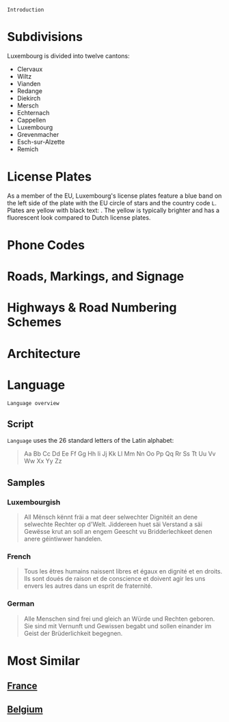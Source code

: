 `Introduction`

# Subdivisions

Luxembourg is divided into twelve cantons:

- Clervaux
- Wiltz
- Vianden
- Redange
- Diekirch
- Mersch
- Echternach
- Cappellen
- Luxembourg
- Grevenmacher
- Esch-sur-Alzette
- Remich

<CountryMap code="LUX" scale="32000" level="2" />

# License Plates

As a member of the EU, Luxembourg's license plates feature a blue band on the left side of the plate with the EU circle of stars and the country code `L`. Plates are yellow with black text: <LicensePlate style="eu" code="L" format="AB 1234" backgroundColor="yellow" />. The yellow is typically brighter and has a fluorescent look compared to Dutch license plates.

# Phone Codes

# Roads, Markings, and Signage

# Highways & Road Numbering Schemes

# Architecture

# Language

`Language overview`

## Script

`Language` uses the 26 standard letters of the Latin alphabet:

> Aa Bb Cc Dd Ee Ff Gg Hh Ii Jj Kk Ll Mm Nn Oo Pp Qq Rr Ss Tt Uu Vv Ww Xx Yy Zz

## Samples

### Luxembourgish

> All Mënsch kënnt fräi a mat deer selwechter Dignitéit an dene selwechte Rechter op d'Welt. Jiddereen huet säi Verstand a säi Gewësse krut an soll an engem Geescht vu Bridderlechkeet denen anere géintiwwer handelen.

### French

> Tous les êtres humains naissent libres et égaux en dignité et en droits. Ils sont doués de raison et de conscience et doivent agir les uns envers les autres dans un esprit de fraternité.

### German

> Alle Menschen sind frei und gleich an Würde und Rechten geboren. Sie sind mit Vernunft und Gewissen begabt und sollen einander im Geist der Brüderlichkeit begegnen.

# Most Similar

## [France](/countries/FRA)

## [Belgium](/countries/BEL)
